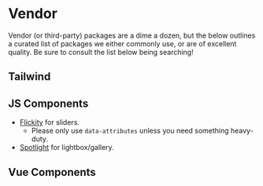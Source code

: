# Vendor
Vendor (or third-party) packages are a dime a dozen, but the below outlines a curated list of packages we either commonly use, or are of excellent quality. Be sure to consult the list below being searching!

## Tailwind

## JS Components
- [Flickity](https://flickity.metafizzy.co/) for sliders.
    - Please only use `data-attributes` unless you need something heavy-duty.
- [Spotlight](https://github.com/nextapps-de/spotlight) for lightbox/gallery.

## Vue Components